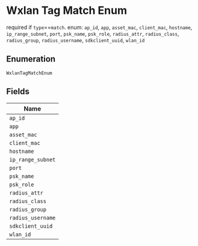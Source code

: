 
# Wxlan Tag Match Enum

required if `type`==`match`. enum: `ap_id`, `app`, `asset_mac`, `client_mac`, `hostname`, `ip_range_subnet`, `port`, `psk_name`, `psk_role`, `radius_attr`, `radius_class`, `radius_group`, `radius_username`, `sdkclient_uuid`, `wlan_id`

## Enumeration

`WxlanTagMatchEnum`

## Fields

| Name |
|  --- |
| `ap_id` |
| `app` |
| `asset_mac` |
| `client_mac` |
| `hostname` |
| `ip_range_subnet` |
| `port` |
| `psk_name` |
| `psk_role` |
| `radius_attr` |
| `radius_class` |
| `radius_group` |
| `radius_username` |
| `sdkclient_uuid` |
| `wlan_id` |


